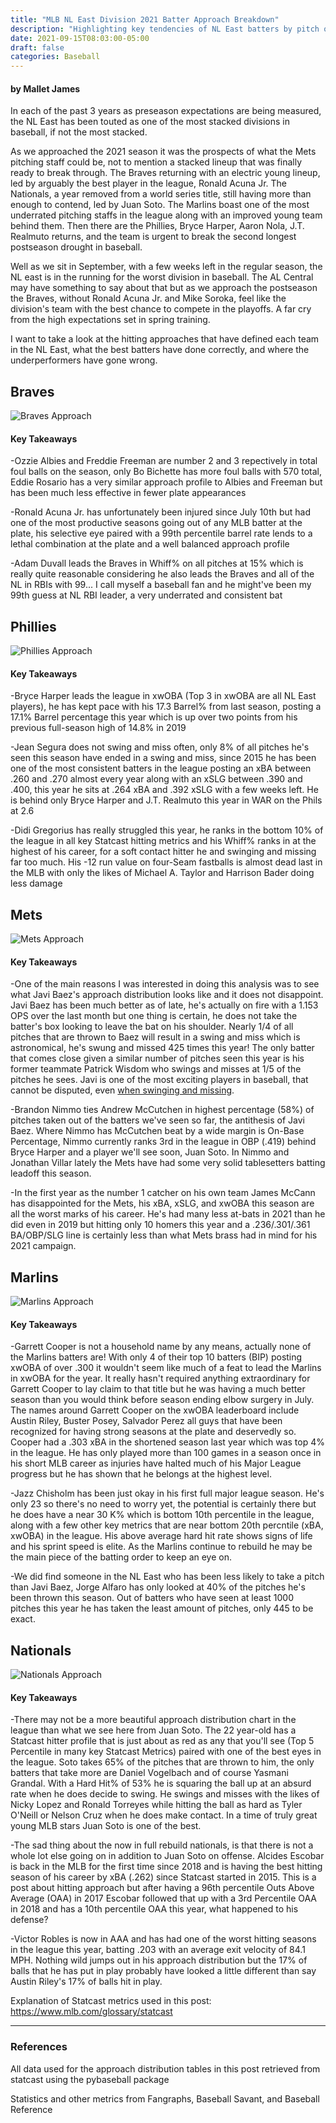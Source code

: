 ```yaml
---
title: "MLB NL East Division 2021 Batter Approach Breakdown"
description: "Highlighting key tendencies of NL East batters by pitch outcome"
date: 2021-09-15T08:03:00-05:00
draft: false
categories: Baseball
---
```


#### by Mallet James

In each of the past 3 years as preseason expectations are being measured, the NL East has been touted as one of the most stacked divisions in baseball, if not the most stacked. 

As we approached the 2021 season it was the prospects of what the Mets pitching staff could be, not to mention a stacked lineup that was finally ready to break through. The Braves returning with an electric young lineup, led by arguably the best player in the league, Ronald Acuna Jr. The Nationals, a year removed from a world series title, still having more than enough to contend, led by Juan Soto. The Marlins boast one of the most underrated pitching staffs in the league along with an improved young team behind them. Then there are the Phillies, Bryce Harper, Aaron Nola, J.T. Realmuto returns, and the team is urgent to break the second longest postseason drought in baseball.

Well as we sit in September, with a few weeks left in the regular season, the NL east is in the running for the worst division in baseball. The AL Central may have something to say about that but as we approach the postseason the Braves, without Ronald Acuna Jr. and Mike Soroka, feel like the division's team with the best chance to compete in the playoffs. A far cry from the high expectations set in spring training.

I want to take a look at the hitting approaches that have defined each team in the NL East, what the best batters have done correctly, and where the underperformers have gone wrong.

## Braves

![Braves Approach](https://i.imgur.com/gDuKJsl.png)

#### Key Takeaways

-Ozzie Albies and Freddie Freeman are number 2 and 3 repectively in total foul balls on the season, only Bo Bichette has more foul balls with 570 total, Eddie Rosario has a very similar approach profile to Albies and Freeman but has been much less effective in fewer plate appearances

-Ronald Acuna Jr. has unfortunately been injured since July 10th but had one of the most productive seasons going out of any MLB batter at the plate, his selective eye paired with a 99th percentile barrel rate lends to a lethal combination at the plate and a well balanced approach profile

-Adam Duvall leads the Braves in Whiff% on all pitches at 15% which is really quite reasonable considering he also leads the Braves and all of the NL in RBIs with 99... I call myself a baseball fan and he might've been my 99th guess at NL RBI leader, a very underrated and consistent bat


## Phillies

![Phillies Approach](https://i.imgur.com/x8rTCwF.png)

#### Key Takeaways

-Bryce Harper leads the league in xwOBA (Top 3 in xwOBA are all NL East players), he has kept pace with his 17.3 Barrel% from last season, posting a 17.1% Barrel percentage this year which is up over two points from his previous full-season high of 14.8% in 2019

-Jean Segura does not swing and miss often, only 8% of all pitches he's seen this season have ended in a swing and miss, since 2015 he has been one of the most consistent batters in the league posting an xBA between .260 and .270 almost every year along with an xSLG between .390 and .400, this year he sits at .264 xBA and .392 xSLG with a few weeks left. He is behind only Bryce Harper and J.T. Realmuto this year in WAR on the Phils at 2.6

-Didi Gregorius has really struggled this year, he ranks in the bottom 10% of the league in all key Statcast hitting metrics and his Whiff% ranks in at the highest of his career, for a soft contact hitter he and swinging and missing far too much. His -12 run value on four-Seam fastballs is almost dead last in the MLB with only the likes of Michael A. Taylor and Harrison Bader doing less damage


## Mets

![Mets Approach](https://i.imgur.com/zrSOJWn.png)

#### Key Takeaways

-One of the main reasons I was interested in doing this analysis was to see what Javi Baez's approach distribution looks like and it does not disappoint. Javi Baez has been much better as of late, he's actually on fire with a 1.153 OPS over the last month but one thing is certain, he does not take the batter's box looking to leave the bat on his shoulder. Nearly 1/4 of all pitches that are thrown to Baez will result in a swing and miss which is astronomical, he's swung and missed 425 times this year! The only batter that comes close given a similar number of pitches seen this year is his former teammate Patrick Wisdom who swings and misses at 1/5 of the pitches he sees. Javi is one of the most exciting players in baseball, that cannot be disputed, even [when swinging and missing](https://www.youtube.com/watch?v=m0VFsihVRPQ).

-Brandon Nimmo ties Andrew McCutchen in highest percentage (58%) of pitches taken out of the batters we've seen so far, the antithesis of Javi Baez. Where Nimmo has McCutchen beat by a wide margin is On-Base Percentage, Nimmo currently ranks 3rd in the league in OBP (.419) behind Bryce Harper and a player we'll see soon, Juan Soto. In Nimmo and Jonathan Villar lately the Mets have had some very solid tablesetters batting leadoff this season.

-In the first year as the number 1 catcher on his own team James McCann has disappointed for the Mets, his xBA, xSLG, and xwOBA this season are all the worst marks of his career. He's had many less at-bats in 2021 than he did even in 2019 but hitting only 10 homers this year and a .236/.301/.361 BA/OBP/SLG line is certainly less than what Mets brass had in mind for his 2021 campaign.

## Marlins

![Marlins Approach](https://i.imgur.com/vSRX0xn.png)

#### Key Takeaways

-Garrett Cooper is not a household name by any means, actually none of the Marlins batters are! With only 4 of their top 10 batters (BIP) posting xwOBA of over .300 it wouldn't seem like much of a feat to lead the Marlins in xwOBA for the year. It really hasn't required anything extraordinary for Garrett Cooper to lay claim to that title but he was having a much better season than you would think before season ending elbow surgery in July. The names around Garrett Cooper on the xwOBA leaderboard include Austin Riley, Buster Posey, Salvador Perez all guys that have been recognized for having strong seasons at the plate and deservedly so. Cooper had a .303 xBA in the shortened season last year which was top 4% in the league. He has only played more than 100 games in a season once in his short MLB career as injuries have halted much of his Major League progress but he has shown that he belongs at the highest level.

-Jazz Chisholm has been just okay in his first full major league season. He's only 23 so there's no need to worry yet, the potential is certainly there but he does have a near 30 K% which is bottom 10th percentile in the league, along with a few other key metrics that are near bottom 20th percntile (xBA, xwOBA) in the league. His above average hard hit rate shows signs of life and his sprint speed is elite. As the Marlins continue to rebuild he may be the main piece of the batting order to keep an eye on.

-We did find someone in the NL East who has been less likely to take a pitch than Javi Baez, Jorge Alfaro has only looked at 40% of the pitches he's been thrown this season. Out of batters who have seen at least 1000 pitches this year he has taken the least amount of pitches, only 445 to be exact. 

## Nationals

![Nationals Approach](https://i.imgur.com/OQX27l3.png)

#### Key Takeaways

-There may not be a more beautiful approach distribution chart in the league than what we see here from Juan Soto. The 22 year-old has a Statcast hitter profile that is just about as red as any that you'll see (Top 5 Percentile in many key Statcast Metrics) paired with one of the best eyes in the league. Soto takes 65% of the pitches that are thrown to him, the only batters that take more are Daniel Vogelbach and of course Yasmani Grandal. With a Hard Hit% of 53% he is squaring the ball up at an absurd rate when he does decide to swing. He swings and misses with the likes of Nicky Lopez and Ronald Torreyes while hitting the ball as hard as Tyler O'Neill or Nelson Cruz when he does make contact. In a time of truly great young MLB stars Juan Soto is one of the best.

-The sad thing about the now in full rebuild nationals, is that there is not a whole lot else going on in addition to Juan Soto on offense. Alcides Escobar is back in the MLB for the first time since 2018 and is having the best hitting season of his career by xBA (.262) since Statcast started in 2015. This is a post about hitting approach but after having a 96th percentile Outs Above Average (OAA) in 2017 Escobar followed that up with a 3rd Percentile OAA in 2018 and has a 10th percentile OAA this year, what happened to his defense?

-Victor Robles is now in AAA and has had one of the worst hitting seasons in the league this year, batting .203 with an average exit velocity of 84.1 MPH. Nothing wild jumps out in his approach distribution but the 17% of balls that he has put in play probably have looked a little different than say Austin Riley's 17% of balls hit in play.


Explanation of Statcast metrics used in this post: https://www.mlb.com/glossary/statcast

---------------------------------------------------------------------------------------------------------------------------------------------

### References

All data used for the approach distribution tables in this post retrieved from statcast using the pybaseball package

Statistics and other metrics from Fangraphs, Baseball Savant, and Baseball Reference